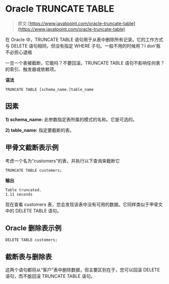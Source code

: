 # Oracle TRUNCATE TABLE

> 原文:[https://www.javatpoint.com/oracle-truncate-table](https://www.javatpoint.com/oracle-truncate-table)

在 Oracle 中，TRUNCATE TABLE 语句用于从表中删除所有记录。它的工作方式与 DELETE 语句相同，但没有指定 WHERE 子句。一般不用的时候用？I don’我不必担心退缩

一旦一个表被截断，它能吗？不要回滚。TRUNCATE TABLE 语句不影响任何表？的索引、触发器或依赖项。

**语法**

```
TRUNCATE TABLE [schema_name.]table_name 

```

## 因素

**1) schema_name:** 此参数指定表所属的模式的名称。它是可选的。

**2) table_name:** 指定要截断的表。

## 甲骨文截断表示例

考虑一个名为“customers”的表，并执行以下查询来截断它

```
TRUNCATE TABLE customers;

```

**输出**

```
Table truncated.
1.11 seconds

```

现在查看 customers 表，您会发现该表中没有可用的数据。它同样类似于甲骨文中的 DELETE TABLE 语句。

## Oracle 删除表示例

```
DELETE TABLE customers;

```

## 截断表与删除表

这两个语句都将从“客户”表中删除数据，但主要区别在于，您可以回滚 DELETE 语句，而不能回滚 TRUNCATE TABLE 语句。